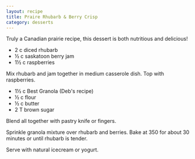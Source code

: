 ```yaml
---
layout: recipe
title: Praire Rhubarb & Berry Crisp
category: desserts
---
```

Truly a Canadian prairie recipe, this dessert is both nutritious and delicious!

- 2 c diced rhubarb
- ½ c saskatoon berry jam
- 1½ c raspberries
 
Mix rhubarb and jam together in medium casserole dish. Top with raspberries.

- 1½ c Best Granola (Deb's recipe)
- ½ c flour
- ½ c butter
- 2 T brown sugar

Blend all together with pastry knife or fingers.

Sprinkle granola mixture over rhubarb and berries. Bake at 350
for about 30 minutes or until rhubarb is tender. 

Serve with natural icecream or yogurt.
